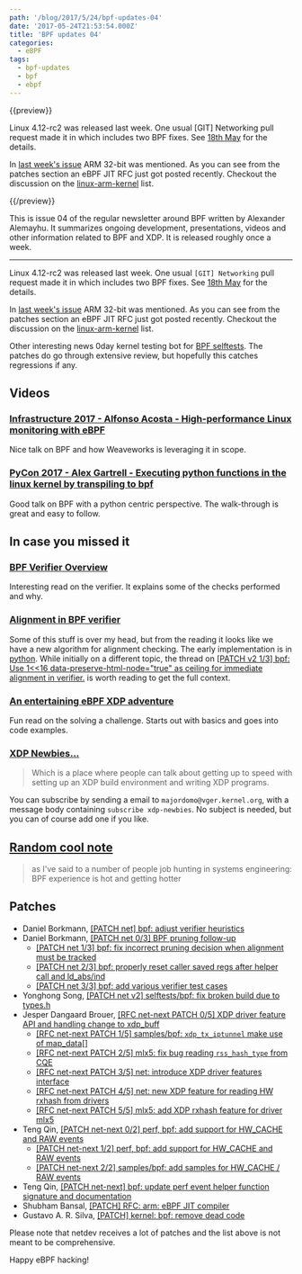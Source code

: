 ```yaml
---
path: '/blog/2017/5/24/bpf-updates-04'
date: '2017-05-24T21:53:54.000Z'
title: 'BPF updates 04'
categories:
  - eBPF
tags:
  - bpf-updates
  - bpf
  - ebpf
---
```


{{preview}}

Linux 4.12-rc2 was released last week. One usual [GIT] Networking pull request made it in which includes two BPF fixes. See [18th May](http://www.mail-archive.com/linux-kernel@vger.kernel.org/msg1399669.html) for the details.

In [last week's issue](https://www.cilium.io/blog/2017/5/17/bpf-updates-03) ARM 32-bit was mentioned. As you can see from the patches section an eBPF JIT RFC just got posted recently. Checkout the discussion on the [linux-arm-kernel](https://www.spinics.net/lists/kernel/msg2514912.html) list.

{{/preview}}

This is issue 04 of the regular newsletter around BPF written by Alexander Alemayhu. It summarizes ongoing development, presentations, videos and other information related to BPF and XDP. It is released roughly once a week.

---

Linux 4.12-rc2 was released last week. One usual `[GIT] Networking` pull request made it in which includes two BPF fixes. See [18th May](http://www.mail-archive.com/linux-kernel@vger.kernel.org/msg1399669.html) for the details.

In [last week's issue](https://www.cilium.io/blog/2017/5/17/bpf-updates-03) ARM 32-bit was mentioned. As you can see from the patches section an eBPF JIT RFC just got posted recently. Checkout the discussion on the [linux-arm-kernel](https://www.spinics.net/lists/kernel/msg2514912.html) list.

Other interesting news 0day kernel testing bot for [BPF selftests](https://www.mail-archive.com/netdev@vger.kernel.org/msg168831.html). The patches do go through extensive review, but hopefully this catches regressions if any.

## Videos

### [Infrastructure 2017 - Alfonso Acosta - High-performance Linux monitoring with eBPF](https://www.youtube.com/watch?v=k4jqTLtdrxQ)

Nice talk on BPF and how Weaveworks is leveraging it in scope.

### [PyCon 2017 - Alex Gartrell - Executing python functions in the linux kernel by transpiling to bpf](https://youtu.be/CpqMroMBGP4)

Good talk on BPF with a python centric perspective. The walk-through is great and easy to follow.

## In case you missed it

### [BPF Verifier Overview](https://www.spinics.net/lists/xdp-newbies/msg00185.html)

Interesting read on the verifier. It explains some of the checks performed and why.

### [Alignment in BPF verifier](https://www.mail-archive.com/netdev@vger.kernel.org/msg169180.html)

Some of this stuff is over my head, but from the reading it looks like we have a new algorithm for alignment checking. The early implementation is in [python](https://gist.github.com/ecree-solarflare/0665d5b46c2d8d08de2377fbd527de8d). While initially on a different topic, the thread on [[PATCH v2 1/3] bpf: Use 1<<16 data-preserve-html-node="true" as ceiling for immediate alignment in verifier.](https://www.spinics.net/lists/netdev/msg435542.html) is worth reading to get the full context.

### [An entertaining eBPF XDP adventure](https://suchakra.wordpress.com/2017/05/23/an-entertaining-ebpf-xdp-adventure/)

Fun read on the solving a challenge. Starts out with basics and goes into code examples.

### [XDP Newbies...](https://www.mail-archive.com/netdev@vger.kernel.org/msg162375.html)

> Which is a place where people can talk about getting up to speed with setting up an XDP build environment and writing XDP programs.

You can subscribe by sending a email to `majordomo@vger.kernel.org`, with a message body containing `subscribe xdp-newbies`. No subject is needed, but you can of course add one if you like.

## [Random cool note](https://twitter.com/brendangregg/status/866078955530444800)

> as I've said to a number of people job hunting in systems engineering: BPF experience is hot and getting hotter

## Patches

- Daniel Borkmann, [[PATCH net] bpf: adjust verifier heuristics](http://www.mail-archive.com/netdev@vger.kernel.org/msg168842.html)
- Daniel Borkmann, [[PATCH net 0/3] BPF pruning follow-up](https://www.mail-archive.com/netdev@vger.kernel.org/msg169875.html)
  - [[PATCH net 1/3] bpf: fix incorrect pruning decision when alignment must be tracked](https://www.mail-archive.com/netdev@vger.kernel.org/msg169874.html)
  - [[PATCH net 2/3] bpf: properly reset caller saved regs after helper call and ld_abs/ind](https://www.mail-archive.com/netdev@vger.kernel.org/msg169872.html)
  - [[PATCH net 3/3] bpf: add various verifier test cases](https://www.mail-archive.com/netdev@vger.kernel.org/msg169873.html)
- Yonghong Song, [[PATCH net v2] selftests/bpf: fix broken build due to types.h](https://www.spinics.net/lists/netdev/msg435609.html)
- Jesper Dangaard Brouer, [[RFC net-next PATCH 0/5] XDP driver feature API and handling change to xdp_buff](https://www.spinics.net/lists/netdev/msg435772.html)
  - [[RFC net-next PATCH 1/5] samples/bpf: `xdp_tx_iptunnel` make use of map_data[]](https://www.spinics.net/lists/netdev/msg435767.html)
  - [[RFC net-next PATCH 2/5] mlx5: fix bug reading `rss_hash_type` from CQE](https://www.spinics.net/lists/netdev/msg435770.html)
  - [[RFC net-next PATCH 3/5] net: introduce XDP driver features interface](https://www.spinics.net/lists/netdev/msg435769.html)
  - [[RFC net-next PATCH 4/5] net: new XDP feature for reading HW rxhash from drivers](https://www.spinics.net/lists/netdev/msg435768.html)
  - [[RFC net-next PATCH 5/5] mlx5: add XDP rxhash feature for driver mlx5](https://www.spinics.net/lists/netdev/msg435771.html)
- Teng Qin, [[PATCH net-next 0/2] perf, bpf: add support for HW_CACHE and RAW events](https://www.spinics.net/lists/netdev/msg436441.html)
  - [[PATCH net-next 1/2] perf, bpf: add support for HW_CACHE and RAW events](https://www.spinics.net/lists/netdev/msg436520.html)
  - [[PATCH net-next 2/2] samples/bpf: add samples for HW_CACHE / RAW events](https://www.spinics.net/lists/netdev/msg436442.html)
- Teng Qin, [[PATCH net-next] bpf: update perf event helper function signature and documentation](https://www.spinics.net/lists/netdev/msg436455.html)
- Shubham Bansal, [[PATCH] RFC: arm: eBPF JIT compiler](https://www.mail-archive.com/linux-kernel@vger.kernel.org/msg1403296.html)
- Gustavo A. R. Silva, [[PATCH] kernel: bpf: remove dead code](https://www.spinics.net/lists/netdev/msg436238.html)

Please note that netdev receives a lot of patches and the list above is not meant to be comprehensive.

Happy eBPF hacking!
